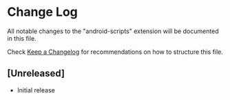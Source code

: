 # Change Log

All notable changes to the "android-scripts" extension will be documented in this file.

Check [Keep a Changelog](http://keepachangelog.com/) for recommendations on how to structure this file.

## [Unreleased]

- Initial release